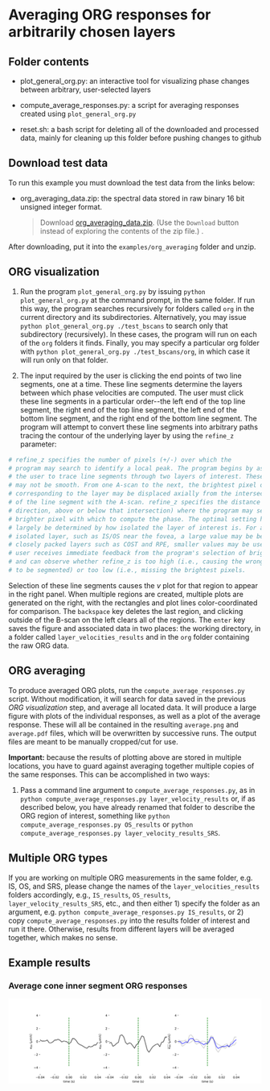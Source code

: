 # Averaging ORG responses for arbitrarily chosen layers

## Folder contents

* plot_general_org.py: an interactive tool for visualizing phase changes between arbitrary, user-selected layers

* compute_average_responses.py: a script for averaging responses created using `plot_general_org.py`

* reset.sh: a bash script for deleting all of the downloaded and processed data, mainly for cleaning up this folder before pushing changes to github

## Download test data

To run this example you must download the test data from the links below:

* org_averaging_data.zip: the spectral data stored in raw binary 16 bit unsigned integer format. 

  > Download [org_averaging_data.zip](https://www.dropbox.com/s/z9q2tiw53dg5q24/org_averaging_data.zip). (Use the `Download` button instead of exploring the contents of the zip file.)
.

After downloading, put it into the `examples/org_averaging` folder and unzip.


## ORG visualization

1. Run the program `plot_general_org.py` by issuing `python plot_general_org.py` at the command prompt, in the same folder. If run this way, the program searches recursively for folders called `org` in the current directory and its subdirectories. Alternatively, you may issue `python plot_general_org.py ./test_bscans` to search only that subdirectory (recursively). In these cases, the program will run on each of the `org` folders it finds. Finally, you may specify a particular org folder with `python plot_general_org.py ./test_bscans/org`, in which case it will run only on that folder.

2. The input required by the user is clicking the end points of two line segments, one at a time. These line segments determine the layers between which phase velocities are computed. The user must click these line segments in a particular order--the left end of the top line segment, the right end of the top line segment, the left end of the bottom line segment, and the right end of the bottom line segment. The program will attempt to convert these line segments into arbitrary paths tracing the contour of the underlying layer by using the `refine_z` parameter:

```python
# refine_z specifies the number of pixels (+/-) over which the
# program may search to identify a local peak. The program begins by asking
# the user to trace line segments through two layers of interest. These layers
# may not be smooth. From one A-scan to the next, the brightest pixel or "peak"
# corresponding to the layer may be displaced axially from the intersection
# of the line segment with the A-scan. refine_z specifies the distance (in either
# direction, above or below that intersection) where the program may search for a
# brighter pixel with which to compute the phase. The optimal setting here will
# largely be determined by how isolated the layer of interest is. For a relatively
# isolated layer, such as IS/OS near the fovea, a large value may be best. For
# closely packed layers such as COST and RPE, smaller values may be useful. The
# user receives immediate feedback from the program's selection of bright pixels
# and can observe whether refine_z is too high (i.e., causing the wrong layer
# to be segmented) or too low (i.e., missing the brightest pixels.
```

Selection of these line segments causes the $v$ plot for that region to appear in the right panel. When multiple regions are created, multiple plots are generated on the right, with the rectangles and plot lines color-coordinated for comparison. The `backspace` key deletes the last region, and clicking outside of the B-scan on the left clears all of the regions. The `enter` key saves the figure and associated data in two places: the working directory, in a folder called `layer_velocities_results` and in the `org` folder containing the raw ORG data.

## ORG averaging

To produce averaged ORG plots, run the `compute_average_responses.py` script. Without modification, it will search for data saved in the previous *ORG visualization* step, and average all located data. It will produce a large figure with plots of the individual responses, as well as a plot of the average response. These will all be contained in the resulting `average.png` and `average.pdf` files, which will be overwritten by successive runs. The output files are meant to be manually cropped/cut for use.

**Important:** because the results of plotting above are stored in multiple locations, you have to guard against averaging together multiple copies of the same responses. This can be accomplished in two ways:

1. Pass a command line argument to `compute_average_responses.py`, as in `python compute_average_responses.py layer_velocity_results` or, if as described below, you have already renamed that folder to describe the ORG region of interest, something like `python compute_average_responses.py OS_results` or `python compute_average_responses.py layer_velocity_results_SRS`.

## Multiple ORG types

If you are working on multiple ORG measurements in the same folder, e.g. IS, OS, and SRS, please change the names of the `layer_velocities_results` folders accordingly, e.g., `IS_results`, `OS_results`, `layer_velocity_results_SRS`, etc., and then either 1) specify the folder as an argument, e.g. `python compute_average_responses.py IS_results`, or 2) copy `compute_average_responses.py` into the results folder of interest and run it there. Otherwise, results from different layers will be averaged together, which makes no sense.

## Example results

### Average cone inner segment ORG responses

![Cone inner segment ORG responses](./figs/average_response.png)

